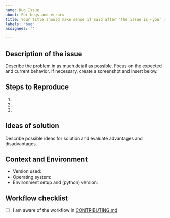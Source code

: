 ```yaml
---
name: Bug Issue
about: For bugs and errors 
title: Your title should make sense if said after "The issue is <your issue title>"
labels: "bug"
assignees: ''

---
```


## Description of the issue

Describe the problem in as much detail as possible.
Focus on the expected and current behavior. 
If necessary, create a screenshot and insert below.

## Steps to Reproduce
1.
2.
3.

## Ideas of solution

Describe possible ideas for solution and evaluate advantages and disadvantages.

## Context and Environment
* Version used: 
* Operating system: 
* Environment setup and (python) version: 

## Workflow checklist
- [ ] I am aware of the workflow in [CONTRIBUTING.md](https://github.com/OpenEnergyPlatform/academy/blob/production/CONTRIBUTING.md)

